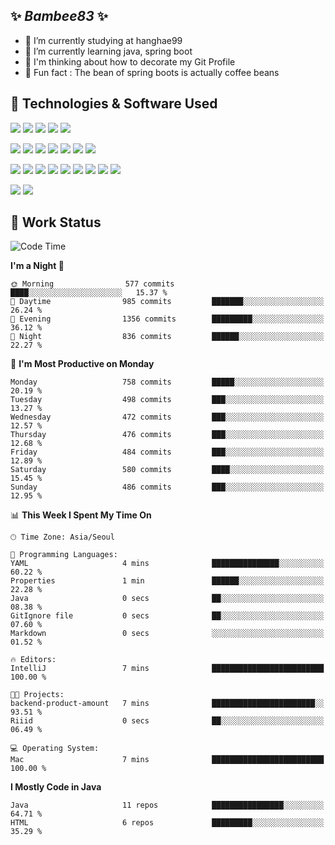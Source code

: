 ##  ✨ _Bambee83_ ✨ 

- 🔭 I’m currently studying at hanghae99
- 🌱 I’m currently learning java, spring boot
- 🤔 I'm thinking about how to decorate my Git Profile
- 🪹 Fun fact : The bean of spring boots is actually coffee beans 

<!-- - 💬 Ask me about ...
- 📫 How to reach me: ...
- 😄 Pronouns: ...
- 👯 I’m looking to collaborate on ...-->

## 🔧  Technologies & Software Used

<img src="https://img.shields.io/badge/Java-007396?style=flat-round&logo=OpenJDK&logoColor=white"/> <img src="https://img.shields.io/badge/Spring-6DB33F?style=flat-round&logo=spring&logoColor=white"/>   <img src="https://img.shields.io/badge/SpringBoot-6DB33F?style=flat-round&logo=springboot&logoColor=white"/>  <img src="https://img.shields.io/badge/SpringSecurity-6DB33F?style=flat-round&logo=SpringSecurity&logoColor=white"/>   <img src="https://img.shields.io/badge/JSON Web Token-000000?style=flat-round&logo=JSON Web Tokens&logoColor=white"/> 

<img src="https://img.shields.io/badge/github-181717?style=flat-round&logo=github&logoColor=white"/> <img src="https://img.shields.io/badge/git-F05032?style=flat-round&logo=git&logoColor=white"/> <img src="https://img.shields.io/badge/githubactions-2088FF?style=flat-round&logo=githubactions&logoColor=white"/>  <img src="https://img.shields.io/badge/Gradle-02303A?style=flat-round&logo=Gradle&logoColor=white"/>  <img src="https://img.shields.io/badge/IntelliJIDEA-000000?style=flat-round&logo=IntelliJIDEA&logoColor=white"/>  <img src="https://img.shields.io/badge/Postman-FF6C37?style=flat-round&logo=Postman&logoColor=white"/>  <img src="https://img.shields.io/badge/Sourcetree-0052CC?style=flat-round&logo=Sourcetree&logoColor=white"/>

<img src="https://img.shields.io/badge/AmazonS3-569A31?style=flat-round&logo=AmazonS3&logoColor=white"/>  <img src="https://img.shields.io/badge/AmazonEC2-FF9900?style=flat-round&logo=AmazonEC2&logoColor=white"/>  <img src="https://img.shields.io/badge/AmazonRDS-527FFF?style=flat-round&logo=AmazonRDS&logoColor=white"/>  <img src="https://img.shields.io/badge/MySQL-4479A1?style=flat-round&logo=MySQL&logoColor=white"/>  <img src="https://img.shields.io/badge/MongoDB-47A248?style=flat-round&logo=MongoDB&logoColor=white"/> <img src="https://img.shields.io/badge/Ubuntu-E95420?style=flat-round&logo=Ubuntu&logoColor=white"/> <img src="https://img.shields.io/badge/FileZilla-BF0000?style=flat-round&logo=filezilla&logoColor=white"/> <img src="https://img.shields.io/badge/Notion-000000?style=flat-round&logo=Notion&logoColor=white"/> <img src="https://img.shields.io/badge/Slack-F06A6A?style=flat-round&logo=slack&logoColor=white"/>

<img src="https://img.shields.io/badge/AmazonCloudfront-3693F3?style=flat-round&logo=iCloud&logoColor=white"/> <img src="https://img.shields.io/badge/ApacheJMeter-D22128?style=flat-round&logo=apachejmeter&logoColor=white"/> 
 
<!-- Markdown lang
[![Bambee83 Badge](https://img.shields.io/badge/Bambee83'blog-4A154B.svg?&style=for-the-badge&logo=Bloglovin&link=https://blog.naver.com/bambee83)](https://blog.naver.com/bambee83)
## 🚀  GitHub stats & Top Langs
[![Bambee83's GitHub stats-Dark](https://github-readme-stats.vercel.app/api?username=bambee83&show_icons=true&theme=dark#gh-dark-mode-only)]((https://github.com/bambee83/github-readme-stats#gh-dark-mode-only))
![Top Langs-Dark](https://github-readme-stats.vercel.app/api/top-langs/?username=bambee83&layout=compact&theme=dark#gh-dark-mode-only)
## 🐳   Project
[mini project - SeoulCulturePort](https://github.com/event-information)
[clone coding - Instaclone](https://github.com/instaclone8)
[final project - emotrak](https://github.com/EmoTrak)
[![bambee83's wakatime stats](https://github-readme-stats.vercel.app/api/wakatime?username=bambee83)]
 -->
## 🐳 Work Status
<!--START_SECTION:waka-->
![Code Time](http://img.shields.io/badge/Code%20Time-83%20hrs%209%20mins-blue)

**I'm a Night 🦉** 

```text
🌞 Morning                577 commits         ████░░░░░░░░░░░░░░░░░░░░░   15.37 % 
🌆 Daytime                985 commits         ███████░░░░░░░░░░░░░░░░░░   26.24 % 
🌃 Evening                1356 commits        █████████░░░░░░░░░░░░░░░░   36.12 % 
🌙 Night                  836 commits         ██████░░░░░░░░░░░░░░░░░░░   22.27 % 
```
📅 **I'm Most Productive on Monday** 

```text
Monday                   758 commits         █████░░░░░░░░░░░░░░░░░░░░   20.19 % 
Tuesday                  498 commits         ███░░░░░░░░░░░░░░░░░░░░░░   13.27 % 
Wednesday                472 commits         ███░░░░░░░░░░░░░░░░░░░░░░   12.57 % 
Thursday                 476 commits         ███░░░░░░░░░░░░░░░░░░░░░░   12.68 % 
Friday                   484 commits         ███░░░░░░░░░░░░░░░░░░░░░░   12.89 % 
Saturday                 580 commits         ████░░░░░░░░░░░░░░░░░░░░░   15.45 % 
Sunday                   486 commits         ███░░░░░░░░░░░░░░░░░░░░░░   12.95 % 
```


📊 **This Week I Spent My Time On** 

```text
🕑︎ Time Zone: Asia/Seoul

💬 Programming Languages: 
YAML                     4 mins              ███████████████░░░░░░░░░░   60.22 % 
Properties               1 min               ██████░░░░░░░░░░░░░░░░░░░   22.28 % 
Java                     0 secs              ██░░░░░░░░░░░░░░░░░░░░░░░   08.38 % 
GitIgnore file           0 secs              ██░░░░░░░░░░░░░░░░░░░░░░░   07.60 % 
Markdown                 0 secs              ░░░░░░░░░░░░░░░░░░░░░░░░░   01.52 % 

🔥 Editors: 
IntelliJ                 7 mins              █████████████████████████   100.00 % 

🐱‍💻 Projects: 
backend-product-amount   7 mins              ███████████████████████░░   93.51 % 
Riiid                    0 secs              ██░░░░░░░░░░░░░░░░░░░░░░░   06.49 % 

💻 Operating System: 
Mac                      7 mins              █████████████████████████   100.00 % 
```

**I Mostly Code in Java** 

```text
Java                     11 repos            ████████████████░░░░░░░░░   64.71 % 
HTML                     6 repos             █████████░░░░░░░░░░░░░░░░   35.29 % 
```




<!--END_SECTION:waka-->

